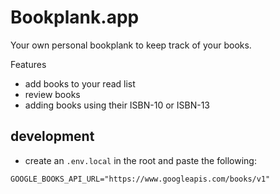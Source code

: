 # Bookplank.app

Your own personal bookplank to keep track of your books.

Features

- add books to your read list
- review books
- adding books using their ISBN-10 or ISBN-13

## development

- create an `.env.local` in the root and paste the following:

```.env
GOOGLE_BOOKS_API_URL="https://www.googleapis.com/books/v1"
```
